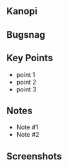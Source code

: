 ## Kanopi

<!-- Link to the Kanopi task -->

## Bugsnag

<!-- Link to Bugsnag Issue -->

## Key Points

<!-- Describe the main changes here -->

- point 1
- point 2
- point 3

## Notes

<!-- Add any extra notes here -->

- Note #1
- Note #2

## Screenshots

